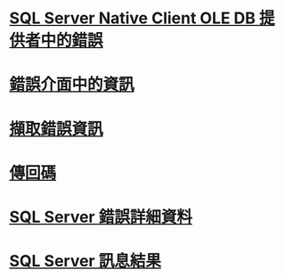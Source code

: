 
# [SQL Server Native Client OLE DB 提供者中的錯誤](errors.md)

# [錯誤介面中的資訊](information-in-error-interfaces.md)
# [擷取錯誤資訊](retrieving-error-information.md)
# [傳回碼](return-codes.md)
# [SQL Server 錯誤詳細資料](sql-server-error-detail.md)
# [SQL Server 訊息結果](sql-server-message-results.md)
